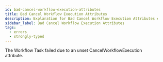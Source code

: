 ```yaml
---
id: bad-cancel-workflow-execution-attributes
title: Bad Cancel Workflow Execution Attributes
description: Explanation for Bad Cancel Workflow Execution Attributes error message, and how to fix it.
sidebar_label: Bad Cancel Workflow Execution Attributes
tags:
  - errors
  - strongly-typed
---
```


The Workflow Task failed due to an unset CancelWorkflowExecution attribute.

<!--TODO: add steps -->
